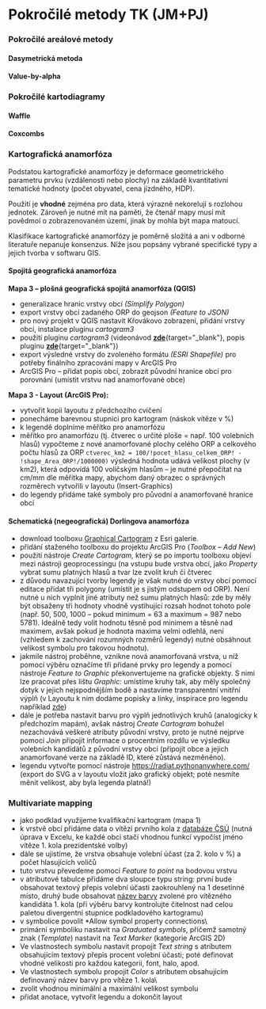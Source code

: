 # Pokročilé metody TK (JM+PJ)

### Pokročilé areálové metody
#### Dasymetrická metoda
#### Value-by-alpha

### Pokročilé kartodiagramy
#### Waffle
#### Coxcombs

### Kartografická anamorfóza
Podstatou kartografické anamorfózy je deformace geometrického parametru prvku (vzdálenosti nebo plochy) na základě kvantitativní tematické hodnoty (počet obyvatel, cena jízdného, HDP).

Použití je **vhodné** zejména pro data, která výrazně nekorelují s rozlohou jednotek. Zároveň je nutné mít na paměti, že čtenář mapy musí mít povědmoí o zobrazenovaném území, jinak by mohla být mapa matoucí.

Klasifikace kartografické anamorfózy je poměrně složitá a ani v odborné literatuře nepanuje konsenzus. Níže jsou popsány vybrané specifické typy a jejich tvorba v softwaru GIS.

#### Spojitá geografická anamorfóza

**Mapa 3 – plošná geografická spojitá anamorfóza (QGIS)**

-   generalizace hranic vrstvy obcí *(Simplify Polygon)*
-   export vrstvy obcí zadaného ORP do geojson *(Feature to JSON)*
-   pro nový projekt v QGIS nastavit Křovákovo zobrazení, přidání vrstvy obcí, instalace pluginu *cartogram3*
-   použití pluginu *cartogram3* (videonávod [**zde**](https://www.youtube.com/watch?v=tggv-3XlDVU){target="_blank"}, popis
    pluginu [**zde**](https://moodle-vyuka.cvut.cz/draftfile.php/12299/user/draft/671901552/MetodyTK_TvorbaMap1-0.pdf){target="_blank"})
-   export výsledné vrstvy do zvoleného formátu *(ESRI Shapefile)* pro potřeby finálního zpracování mapy v ArcGIS Pro
-   ArcGIS Pro – přidat popis obcí, zobrazit původní hranice obcí pro porovnání (umístit vrstvu nad anamorfované obce)

**Mapa 3 - Layout (ArcGIS Pro):**

-   vytvořit kopii layoutu z předchozího cvičení
-   ponecháme barevnou stupnici pro kartogram (náskok vítěze v %)
-   k legendě doplníme měřítko pro anamorfózu 
-   měřítko pro anamorfózu (tj. čtverec o určité ploše = např. 100 volebních hlasů) vypočteme z nové anamorfované plochy celého ORP a celkového počtu hlasů za ORP `ctverec_km2 = 100/!pocet_hlasu_celkem_ORP! - !shape_Area_ORP!/1000000)` výsledná hodnota udává velikost plochy (v km2), která odpovídá 100 voličským hlasům – je nutné přepočítat na cm/mm dle měřítka mapy, abychom daný obrazec o správných rozměrech vytvořili v layoutu (Insert-Graphics)
-   do legendy přidáme také symboly pro původní a anamorfované hranice obcí

#### Schematická (negeografická) Dorlingova anamorfóza

-   download toolboxu [Graphical Cartogram](https://carto.maps.arcgis.com/home/item.html?id=f36049083ce947b08935a67f7184863d) z Esri galerie.
-   přidání staženého toolboxu do projektu ArcGIS Pro (*Toolbox – Add New*)
-   použití nástroje *Create Cartogram,* který se po importu toolboxu objeví mezi nástroji geoprocessingu (na vstupu bude vrstva obcí, jako *Property* vybrat sumu platných hlasů a tvar lze zvolit kruh či čtverec
-   z důvodu navazující tvorby legendy je však nutné do vrstvy obcí pomocí editace přidat tři polygony (umístit je s jistým odstupem od ORP). Není nutné u nich vyplnit jiné atributy než sumu platných hlasů: zde by měly být obsaženy tři hodnoty vhodně vystihující rozsah hodnot tohoto pole (např. 50, 500, 1000 – pokud minimum = 63 a maximum = 987 nebo 5781). Ideálně tedy volit hodnotu těsně pod minimem a těsně nad maximem, avšak pokud je hodnota maxima velmi odlehlá, není (vzhledem k zachování rozumných rozměrů legendy) nutné obsáhnout velikost symbolu pro takovou hodnotu).
-   jakmile nástroj proběhne, vznikne nová anamorfovaná vrstva, u níž pomocí výběru označíme tři přidané prvky pro legendy a pomocí nástroje *Feature to Graphic* překonvertujeme na grafické objekty. S nimi lze pracovat přes lištu *Graphic:* umístíme kruhy tak, aby měly společný dotyk v jejich nejspodnějším bodě a nastavíme transparentní vnitřní výplň (v Layoutu k nim dodáme popisky a linky, inspirace pro legendu například [zde](https://www.esri.com/arcgis-blog/wp-content/uploads/2023/06/cartogram3.jpg))
-   dále je potřeba nastavit barvu pro výplň jednotlivých kruhů (analogicky k předchozím mapám), avšak nástroj *Create Cartogram* bohužel nezachovává veškeré atributy původní vrstvy, proto je nutné nejprve pomocí *Join* připojit informace o procentním rozdílu ve výsledku volebních kandidátů z původní vrstvy obcí (připojit obce a jejich anamorfované verze na základě ID, které zůstává nezměněno).
-   legendu vytvořte pomocí nástroje <https://radiat.pythonanywhere.com/> (export do SVG a v layoutu vložit jako grafický objekt; poté nesmíte měnit velikost, aby byla legenda platná!)

### Multivariate mapping

-   jako podklad využijeme kvalifikační kartogram (mapa 1)
-   k vrstvě obcí přidáme data o vítězi prvního kola z [databáze ČSÚ](https://vdb.czso.cz/vdbvo2/faces/cs/index.jsf?page=vystup-objekt-parametry&z=T&f=TABULKA&sp=A&skupId=5033&katalog=34015&pvo=VOLDPR202302-OB-OR&str=v103&v=v101__VOLKOLO__1059__1) (nutná úprava v Excelu, ke každé obci stačí vhodnou funkcí vypočíst jméno vítěze 1. kola prezidentské volby)
-   dále se ujistíme, že vrstva obsahuje volební účast (za 2. kolo v %) a počet hlasujících voličů
-   tuto vrstvu převedeme pomocí *Feature to point* na bodovou vrstvu
-   v atributové tabulce přidáme dva sloupce typu string: první bude obsahovat textový přepis volební účasti zaokrouhlený na 1 desetinné místo, druhý bude obsahovat [název barvy](https://www.w3.org/TR/css-color-3/#svg-color) zvolené pro vítězného kandidáta 1. kola (při výběru barvy kontrolujte čitelnost nad celou paletou divergentní stupnice podkladového kartogramu)
-   v symbolice povolit *Allow symbol property connections\
-   primární symboliku nastavit na *Graduated symbols*, přičemž samotný znak (*Template*) nastavit na *Text Marker* (kategorie ArcGIS 2D)
-   Ve vlastnostech symbolu nastavit propojit *Text string* s atributem obsahujícím textový přepis procent volební účasti; poté definovat vhodné velikosti pro každou kategorii, font, halo, apod.
-   Ve vlastnostech symbolu propojit *Color* s atributem obsahujícím definovaný název barvy pro vítěze 1. kola\
-   zvolit vhodnou minimální a maximální velikost symbolu
-   přidat anotace, vytvořit legendu a dokončit layout